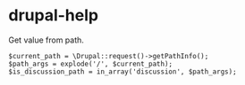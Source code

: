 # drupal-help

Get value from path.

    $current_path = \Drupal::request()->getPathInfo();
    $path_args = explode('/', $current_path);
    $is_discussion_path = in_array('discussion', $path_args);
